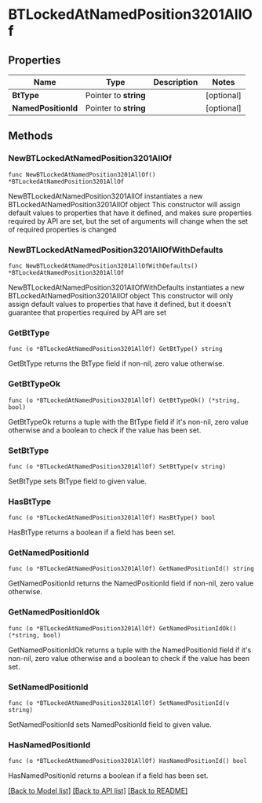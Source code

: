 # BTLockedAtNamedPosition3201AllOf

## Properties

Name | Type | Description | Notes
------------ | ------------- | ------------- | -------------
**BtType** | Pointer to **string** |  | [optional] 
**NamedPositionId** | Pointer to **string** |  | [optional] 

## Methods

### NewBTLockedAtNamedPosition3201AllOf

`func NewBTLockedAtNamedPosition3201AllOf() *BTLockedAtNamedPosition3201AllOf`

NewBTLockedAtNamedPosition3201AllOf instantiates a new BTLockedAtNamedPosition3201AllOf object
This constructor will assign default values to properties that have it defined,
and makes sure properties required by API are set, but the set of arguments
will change when the set of required properties is changed

### NewBTLockedAtNamedPosition3201AllOfWithDefaults

`func NewBTLockedAtNamedPosition3201AllOfWithDefaults() *BTLockedAtNamedPosition3201AllOf`

NewBTLockedAtNamedPosition3201AllOfWithDefaults instantiates a new BTLockedAtNamedPosition3201AllOf object
This constructor will only assign default values to properties that have it defined,
but it doesn't guarantee that properties required by API are set

### GetBtType

`func (o *BTLockedAtNamedPosition3201AllOf) GetBtType() string`

GetBtType returns the BtType field if non-nil, zero value otherwise.

### GetBtTypeOk

`func (o *BTLockedAtNamedPosition3201AllOf) GetBtTypeOk() (*string, bool)`

GetBtTypeOk returns a tuple with the BtType field if it's non-nil, zero value otherwise
and a boolean to check if the value has been set.

### SetBtType

`func (o *BTLockedAtNamedPosition3201AllOf) SetBtType(v string)`

SetBtType sets BtType field to given value.

### HasBtType

`func (o *BTLockedAtNamedPosition3201AllOf) HasBtType() bool`

HasBtType returns a boolean if a field has been set.

### GetNamedPositionId

`func (o *BTLockedAtNamedPosition3201AllOf) GetNamedPositionId() string`

GetNamedPositionId returns the NamedPositionId field if non-nil, zero value otherwise.

### GetNamedPositionIdOk

`func (o *BTLockedAtNamedPosition3201AllOf) GetNamedPositionIdOk() (*string, bool)`

GetNamedPositionIdOk returns a tuple with the NamedPositionId field if it's non-nil, zero value otherwise
and a boolean to check if the value has been set.

### SetNamedPositionId

`func (o *BTLockedAtNamedPosition3201AllOf) SetNamedPositionId(v string)`

SetNamedPositionId sets NamedPositionId field to given value.

### HasNamedPositionId

`func (o *BTLockedAtNamedPosition3201AllOf) HasNamedPositionId() bool`

HasNamedPositionId returns a boolean if a field has been set.


[[Back to Model list]](../README.md#documentation-for-models) [[Back to API list]](../README.md#documentation-for-api-endpoints) [[Back to README]](../README.md)


